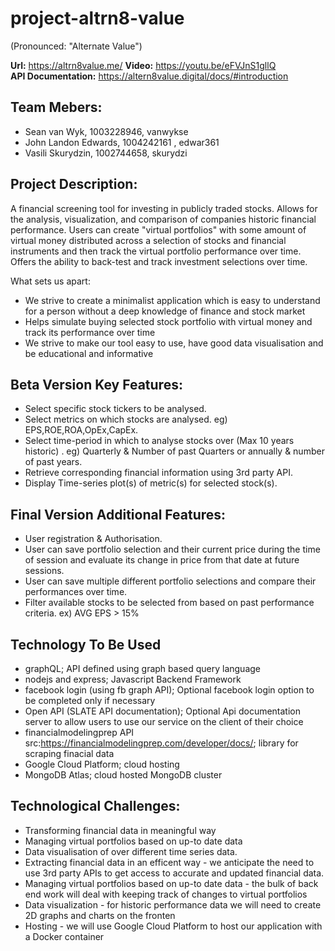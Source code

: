 # project-altrn8-value
(Pronounced: "Alternate Value")

**Url:** https://altrn8value.me/ 
**Video:** https://youtu.be/eFVJnS1gllQ  
**API Documentation:** https://altern8value.digital/docs/#introduction  

## Team Mebers: ##
- Sean van Wyk, 1003228946, vanwykse
- John Landon Edwards, 1004242161 , edwar361
- Vasili Skurydzin, 1002744658, skurydzi

## Project Description: ##
A financial screening tool for investing in publicly traded stocks. Allows for the analysis, visualization, and comparison of companies historic financial performance.
Users can create "virtual portfolios" with some amount of virtual money distributed across a selection of stocks and financial instruments and then track the virtual portfolio performance over time.
Offers the ability to back-test and track investment selections over time.

What sets us apart:
- We strive to create a minimalist application which is easy to understand for a person without a deep knowledge of finance and stock market
- Helps simulate buying selected stock portfolio with virtual money and track its performance over time
- We strive to make our tool easy to use, have good data visualisation and be educational and informative

## Beta Version Key Features: ##
- Select specific stock tickers to be analysed.
- Select metrics on which stocks are analysed. eg) EPS,ROE,ROA,OpEx,CapEx.
- Select time-period in which to analyse stocks over (Max 10 years historic) . eg) Quarterly & Number of past Quarters or annually & number of past years.
- Retrieve corresponding financial information using 3rd party API. 
- Display Time-series plot(s) of metric(s) for selected stock(s).

## Final Version Additional Features: ##
- User registration & Authorisation.
- User can save portfolio selection and their current price during the time of session and evaluate its change in price from that date at future sessions.
- User can save multiple different portfolio selections and compare their performances over time.
- Filter available stocks to be selected from based on past performance criteria. ex) AVG EPS > 15%


## Technology To Be Used ##
- graphQL; API defined using graph based query language
- nodejs and express; Javascript Backend Framework
- facebook login (using fb graph API); Optional facebook login option to be completed only if necessary
- Open API (SLATE API documentation);  Optional Api documentation server to allow users to use our service on the client of their choice
- financialmodelingprep API src:https://financialmodelingprep.com/developer/docs/; library for scraping finacial data
- Google Cloud Platform; cloud hosting
- MongoDB Atlas; cloud hosted MongoDB cluster

## Technological Challenges:  ##  
- Transforming financial data in meaningful way  
- Managing virtual portfolios based on up-to date data  
- Data visualisation of over different time series data. 
- Extracting  financial data in an efficent way - we anticipate the need to use 3rd party APIs to get access to accurate and updated financial data. 
- Managing virtual portfolios based on up-to date data - the bulk of back end work will deal with keeping track of changes to virtual portfolios 
- Data visualization - for historic performance data we will need to create 2D graphs and charts on the fronten
- Hosting - we will use Google Cloud Platform to host our application with a Docker container 
